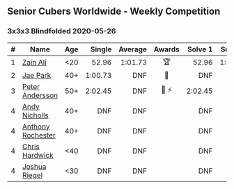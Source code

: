 ## Senior Cubers Worldwide - Weekly Competition
### 3x3x3 Blindfolded 2020-05-26

| # | Name | Age | Single | Average | Awards | Solve 1 | Solve 2 | Solve 3 | Video |
| :--: | -- | :--: | --: | --: | :--: | --: | --: | --: | :-- |
| 1 | [Zain Ali](../../persons/zain_ali.md) | <20 | 52.96 | 1:01.73 | 🏆 | 52.96 | 1:16.60 | 55.63 | [Link](https://www.facebook.com/events/1531820936993798/permalink/1535485533294005/) |
| 2 | [Jae Park](../../persons/jae_park.md) | 40+ | 1:00.73 | DNF | 🥇 | DNF | DNF | 1:00.73 | [Link](https://www.facebook.com/events/1531820936993798/permalink/1534279060081319/) |
| 3 | [Peter Andersson](../../persons/peter_andersson.md) | 50+ | 2:02.45 | DNF | 🥈 ⚡ | 2:02.45 | DNF | DNF | [Link](https://www.facebook.com/events/1531820936993798/permalink/1533584773484081/) |
| 4 | [Andy Nicholls](../../persons/andy_nicholls.md) | 40+ | DNF | DNF |  | DNF | DNF | DNF | [Link](https://www.facebook.com/events/1531820936993798/permalink/1535559299953295/) |
| 4 | [Anthony Rochester](../../persons/anthony_rochester.md) | 40+ | DNF | DNF |  | DNF | DNF | DNF | [Link](https://www.facebook.com/events/1531820936993798/permalink/1534351490074076/) |
| 4 | [Chris Hardwick](../../persons/chris_hardwick.md) | <40 | DNF | DNF |  | DNF | DNF | DNF | [Link](https://www.facebook.com/events/1531820936993798/permalink/1532456320263593/) |
| 4 | [Joshua Riegel](../../persons/joshua_riegel.md) | <30 | DNF | DNF |  | DNF | DNF | DNS | [Link](https://www.facebook.com/events/1531820936993798/permalink/1537374259771799/) |

<!-- Global site tag (gtag.js) - Google Analytics -->
<script async src="https://www.googletagmanager.com/gtag/js?id=UA-86348435-3"></script>
<script>window.dataLayer = window.dataLayer || []; function gtag() {dataLayer.push(arguments);} gtag('js', new Date()); gtag('config', 'UA-86348435-3');</script>
